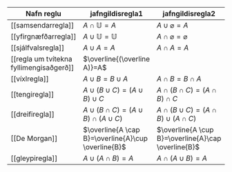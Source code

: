 | Nafn reglu                              | jafngildisregla1                                    | jafngildisregla2                                    |
| --------------------------------------- | --------------------------------------------------- | --------------------------------------------------- |
| [[samsendarregla]]                      | $A \cap \mathbb{U}=A$                               | $A \cup \varnothing=A$                              |
| [[yfirgnæfðarregla]]                    | $A \cup \mathbb{U}=\mathbb{U}$                      | $A \cap \varnothing =\varnothing$                   |
| [[sjálfvalsregla]]                      | $A \cup A=A$                                        | $A \cap A=A$                                        |
| [[regla um tvítekna fyllimengisaðgerð]] | $\overline{(\overline A)}=A$                        |                                                     |
| [[víxlregla]]                           | $A \cup B= B\cup A$                                 | $A \cap B= B\cap A$                                 |
| [[tengiregla]]                          | $A \cup (B\cup C)= (A \cup B)\cup C$                | $A \cap (B\cap C)= (A \cap B)\cap C$                |
| [[dreifiregla]]                         | $A \cup (B \cap C)=(A \cup B) \cap (A \cup C)$      | $A \cap (B \cup C)=(A \cap B) \cup (A \cap C)$      |
| [[De Morgan]]                           | $\overline{A \cap B}=\overline{A}\cup \overline{B}$ | $\overline{A \cup B}=\overline{A}\cap \overline{B}$ |
| [[gleypiregla]]                         | $A \cup (A \cap B)=A$                               | $A \cap (A \cup B)= A$                                                    |
